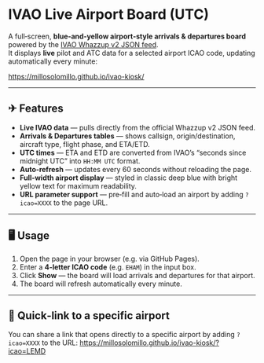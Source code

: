 # IVAO Live Airport Board (UTC)

A full‑screen, **blue‑and‑yellow airport‑style arrivals & departures board** powered by the [IVAO Whazzup v2 JSON feed](https://wiki.ivao.aero/en/home/devops/api/whazuup/file-format-v2).  
It displays **live** pilot and ATC data for a selected airport ICAO code, updating automatically every minute:

https://millosolomillo.github.io/ivao-kiosk/

---

## ✈ Features

- **Live IVAO data** — pulls directly from the official Whazzup v2 JSON feed.
- **Arrivals & Departures tables** — shows callsign, origin/destination, aircraft type, flight phase, and ETA/ETD.
- **UTC times** — ETA and ETD are converted from IVAO’s “seconds since midnight UTC” into `HH:MM UTC` format.
- **Auto‑refresh** — updates every 60 seconds without reloading the page.
- **Full‑width airport display** — styled in classic deep blue with bright yellow text for maximum readability.
- **URL parameter support** — pre‑fill and auto‑load an airport by adding `?icao=XXXX` to the page URL.

---

## 🖥 Usage

1. Open the page in your browser (e.g. via GitHub Pages).
2. Enter a **4‑letter ICAO code** (e.g. `EHAM`) in the input box.
3. Click **Show** — the board will load arrivals and departures for that airport.
4. The board will refresh automatically every minute.

---

## 🔗 Quick‑link to a specific airport

You can share a link that opens directly to a specific airport by adding `?icao=XXXX` to the URL:
https://millosolomillo.github.io/ivao-kiosk/?icao=LEMD

